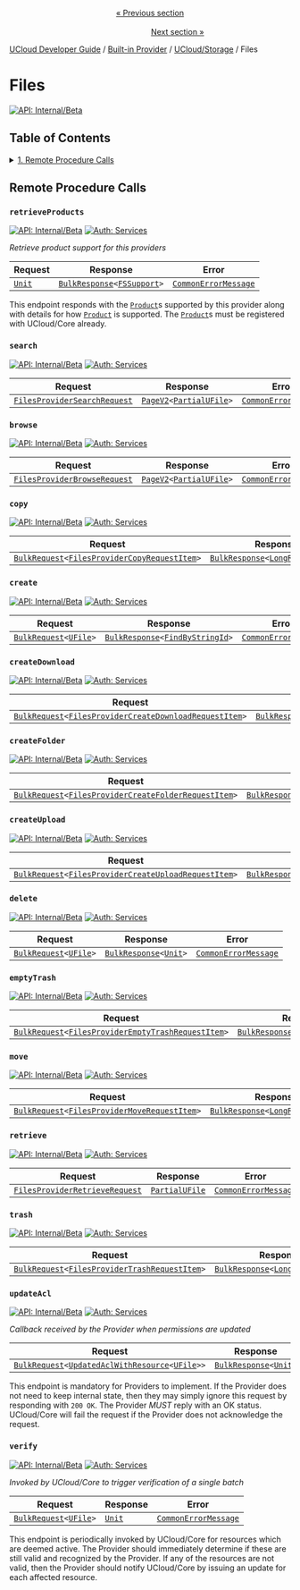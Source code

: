 <p align='center'>
<a href='/docs/developer-guide/built-in-provider/storage/file-collections.md'>« Previous section</a>
&nbsp;&nbsp;&nbsp;&nbsp;&nbsp;&nbsp;&nbsp;&nbsp;&nbsp;&nbsp;&nbsp;&nbsp;&nbsp;&nbsp;&nbsp;&nbsp;&nbsp;&nbsp;&nbsp;&nbsp;&nbsp;&nbsp;&nbsp;&nbsp;&nbsp;&nbsp;&nbsp;&nbsp;&nbsp;&nbsp;&nbsp;&nbsp;&nbsp;&nbsp;&nbsp;&nbsp;&nbsp;&nbsp;&nbsp;&nbsp;&nbsp;&nbsp;&nbsp;&nbsp;&nbsp;&nbsp;&nbsp;&nbsp;&nbsp;&nbsp;&nbsp;&nbsp;&nbsp;&nbsp;&nbsp;&nbsp;&nbsp;&nbsp;&nbsp;&nbsp;&nbsp;&nbsp;&nbsp;&nbsp;&nbsp;&nbsp;&nbsp;&nbsp;&nbsp;&nbsp;&nbsp;&nbsp;&nbsp;&nbsp;&nbsp;&nbsp;&nbsp;&nbsp;&nbsp;&nbsp;&nbsp;&nbsp;&nbsp;&nbsp;&nbsp;&nbsp;&nbsp;&nbsp;&nbsp;&nbsp;&nbsp;&nbsp;&nbsp;&nbsp;&nbsp;&nbsp;&nbsp;&nbsp;&nbsp;&nbsp;&nbsp;&nbsp;&nbsp;&nbsp;&nbsp;&nbsp;&nbsp;&nbsp;&nbsp;&nbsp;&nbsp;&nbsp;&nbsp;&nbsp;&nbsp;&nbsp;&nbsp;&nbsp;&nbsp;&nbsp;&nbsp;&nbsp;&nbsp;&nbsp;&nbsp;&nbsp;&nbsp;&nbsp;&nbsp;&nbsp;&nbsp;&nbsp;&nbsp;&nbsp;&nbsp;&nbsp;&nbsp;&nbsp;&nbsp;&nbsp;&nbsp;&nbsp;&nbsp;&nbsp;&nbsp;&nbsp;&nbsp;&nbsp;&nbsp;&nbsp;&nbsp;&nbsp;&nbsp;<a href='/docs/developer-guide/built-in-provider/storage/shares.md'>Next section »</a>
</p>


[UCloud Developer Guide](/docs/developer-guide/README.md) / [Built-in Provider](/docs/developer-guide/built-in-provider/README.md) / [UCloud/Storage](/docs/developer-guide/built-in-provider/storage/README.md) / Files
# Files

[![API: Internal/Beta](https://img.shields.io/static/v1?label=API&message=Internal/Beta&color=red&style=flat-square)](/docs/developer-guide/core/api-conventions.md)


## Table of Contents
<details>
<summary>
<a href='#remote-procedure-calls'>1. Remote Procedure Calls</a>
</summary>

<table><thead><tr>
<th>Name</th>
<th>Description</th>
</tr></thread>
<tbody>
<tr>
<td><a href='#retrieveproducts'><code>retrieveProducts</code></a></td>
<td>Retrieve product support for this providers</td>
</tr>
<tr>
<td><a href='#search'><code>search</code></a></td>
<td><i>No description</i></td>
</tr>
<tr>
<td><a href='#browse'><code>browse</code></a></td>
<td><i>No description</i></td>
</tr>
<tr>
<td><a href='#copy'><code>copy</code></a></td>
<td><i>No description</i></td>
</tr>
<tr>
<td><a href='#create'><code>create</code></a></td>
<td><i>No description</i></td>
</tr>
<tr>
<td><a href='#createdownload'><code>createDownload</code></a></td>
<td><i>No description</i></td>
</tr>
<tr>
<td><a href='#createfolder'><code>createFolder</code></a></td>
<td><i>No description</i></td>
</tr>
<tr>
<td><a href='#createupload'><code>createUpload</code></a></td>
<td><i>No description</i></td>
</tr>
<tr>
<td><a href='#delete'><code>delete</code></a></td>
<td><i>No description</i></td>
</tr>
<tr>
<td><a href='#emptytrash'><code>emptyTrash</code></a></td>
<td><i>No description</i></td>
</tr>
<tr>
<td><a href='#move'><code>move</code></a></td>
<td><i>No description</i></td>
</tr>
<tr>
<td><a href='#retrieve'><code>retrieve</code></a></td>
<td><i>No description</i></td>
</tr>
<tr>
<td><a href='#trash'><code>trash</code></a></td>
<td><i>No description</i></td>
</tr>
<tr>
<td><a href='#updateacl'><code>updateAcl</code></a></td>
<td>Callback received by the Provider when permissions are updated</td>
</tr>
<tr>
<td><a href='#verify'><code>verify</code></a></td>
<td>Invoked by UCloud/Core to trigger verification of a single batch</td>
</tr>
</tbody></table>


</details>


## Remote Procedure Calls

### `retrieveProducts`

[![API: Internal/Beta](https://img.shields.io/static/v1?label=API&message=Internal/Beta&color=red&style=flat-square)](/docs/developer-guide/core/api-conventions.md)
[![Auth: Services](https://img.shields.io/static/v1?label=Auth&message=Services&color=informational&style=flat-square)](/docs/developer-guide/core/types.md#role)


_Retrieve product support for this providers_

| Request | Response | Error |
|---------|----------|-------|
|<code><a href='https://kotlinlang.org/api/latest/jvm/stdlib/kotlin/-unit/'>Unit</a></code>|<code><a href='/docs/reference/dk.sdu.cloud.calls.BulkResponse.md'>BulkResponse</a>&lt;<a href='/docs/reference/dk.sdu.cloud.file.orchestrator.api.FSSupport.md'>FSSupport</a>&gt;</code>|<code><a href='/docs/reference/dk.sdu.cloud.CommonErrorMessage.md'>CommonErrorMessage</a></code>|

This endpoint responds with the [`Product`](/docs/reference/dk.sdu.cloud.accounting.api.Product.md)s supported by
this provider along with details for how [`Product`](/docs/reference/dk.sdu.cloud.accounting.api.Product.md)  is
supported. The [`Product`](/docs/reference/dk.sdu.cloud.accounting.api.Product.md)s must be registered with
UCloud/Core already.


### `search`

[![API: Internal/Beta](https://img.shields.io/static/v1?label=API&message=Internal/Beta&color=red&style=flat-square)](/docs/developer-guide/core/api-conventions.md)
[![Auth: Services](https://img.shields.io/static/v1?label=Auth&message=Services&color=informational&style=flat-square)](/docs/developer-guide/core/types.md#role)



| Request | Response | Error |
|---------|----------|-------|
|<code><a href='/docs/reference/dk.sdu.cloud.file.orchestrator.api.FilesProviderSearchRequest.md'>FilesProviderSearchRequest</a></code>|<code><a href='/docs/reference/dk.sdu.cloud.PageV2.md'>PageV2</a>&lt;<a href='/docs/reference/dk.sdu.cloud.file.orchestrator.api.PartialUFile.md'>PartialUFile</a>&gt;</code>|<code><a href='/docs/reference/dk.sdu.cloud.CommonErrorMessage.md'>CommonErrorMessage</a></code>|



### `browse`

[![API: Internal/Beta](https://img.shields.io/static/v1?label=API&message=Internal/Beta&color=red&style=flat-square)](/docs/developer-guide/core/api-conventions.md)
[![Auth: Services](https://img.shields.io/static/v1?label=Auth&message=Services&color=informational&style=flat-square)](/docs/developer-guide/core/types.md#role)



| Request | Response | Error |
|---------|----------|-------|
|<code><a href='/docs/reference/dk.sdu.cloud.file.orchestrator.api.FilesProviderBrowseRequest.md'>FilesProviderBrowseRequest</a></code>|<code><a href='/docs/reference/dk.sdu.cloud.PageV2.md'>PageV2</a>&lt;<a href='/docs/reference/dk.sdu.cloud.file.orchestrator.api.PartialUFile.md'>PartialUFile</a>&gt;</code>|<code><a href='/docs/reference/dk.sdu.cloud.CommonErrorMessage.md'>CommonErrorMessage</a></code>|



### `copy`

[![API: Internal/Beta](https://img.shields.io/static/v1?label=API&message=Internal/Beta&color=red&style=flat-square)](/docs/developer-guide/core/api-conventions.md)
[![Auth: Services](https://img.shields.io/static/v1?label=Auth&message=Services&color=informational&style=flat-square)](/docs/developer-guide/core/types.md#role)



| Request | Response | Error |
|---------|----------|-------|
|<code><a href='/docs/reference/dk.sdu.cloud.calls.BulkRequest.md'>BulkRequest</a>&lt;<a href='/docs/reference/dk.sdu.cloud.file.orchestrator.api.FilesProviderCopyRequestItem.md'>FilesProviderCopyRequestItem</a>&gt;</code>|<code><a href='/docs/reference/dk.sdu.cloud.calls.BulkResponse.md'>BulkResponse</a>&lt;<a href='/docs/reference/dk.sdu.cloud.file.orchestrator.api.LongRunningTask.md'>LongRunningTask</a>&gt;</code>|<code><a href='/docs/reference/dk.sdu.cloud.CommonErrorMessage.md'>CommonErrorMessage</a></code>|



### `create`

[![API: Internal/Beta](https://img.shields.io/static/v1?label=API&message=Internal/Beta&color=red&style=flat-square)](/docs/developer-guide/core/api-conventions.md)
[![Auth: Services](https://img.shields.io/static/v1?label=Auth&message=Services&color=informational&style=flat-square)](/docs/developer-guide/core/types.md#role)



| Request | Response | Error |
|---------|----------|-------|
|<code><a href='/docs/reference/dk.sdu.cloud.calls.BulkRequest.md'>BulkRequest</a>&lt;<a href='/docs/reference/dk.sdu.cloud.file.orchestrator.api.UFile.md'>UFile</a>&gt;</code>|<code><a href='/docs/reference/dk.sdu.cloud.calls.BulkResponse.md'>BulkResponse</a>&lt;<a href='/docs/reference/dk.sdu.cloud.FindByStringId.md'>FindByStringId</a>&gt;</code>|<code><a href='/docs/reference/dk.sdu.cloud.CommonErrorMessage.md'>CommonErrorMessage</a></code>|



### `createDownload`

[![API: Internal/Beta](https://img.shields.io/static/v1?label=API&message=Internal/Beta&color=red&style=flat-square)](/docs/developer-guide/core/api-conventions.md)
[![Auth: Services](https://img.shields.io/static/v1?label=Auth&message=Services&color=informational&style=flat-square)](/docs/developer-guide/core/types.md#role)



| Request | Response | Error |
|---------|----------|-------|
|<code><a href='/docs/reference/dk.sdu.cloud.calls.BulkRequest.md'>BulkRequest</a>&lt;<a href='/docs/reference/dk.sdu.cloud.file.orchestrator.api.FilesProviderCreateDownloadRequestItem.md'>FilesProviderCreateDownloadRequestItem</a>&gt;</code>|<code><a href='/docs/reference/dk.sdu.cloud.calls.BulkResponse.md'>BulkResponse</a>&lt;<a href='/docs/reference/dk.sdu.cloud.file.orchestrator.api.FilesCreateDownloadResponseItem.md'>FilesCreateDownloadResponseItem</a>&gt;</code>|<code><a href='/docs/reference/dk.sdu.cloud.CommonErrorMessage.md'>CommonErrorMessage</a></code>|



### `createFolder`

[![API: Internal/Beta](https://img.shields.io/static/v1?label=API&message=Internal/Beta&color=red&style=flat-square)](/docs/developer-guide/core/api-conventions.md)
[![Auth: Services](https://img.shields.io/static/v1?label=Auth&message=Services&color=informational&style=flat-square)](/docs/developer-guide/core/types.md#role)



| Request | Response | Error |
|---------|----------|-------|
|<code><a href='/docs/reference/dk.sdu.cloud.calls.BulkRequest.md'>BulkRequest</a>&lt;<a href='/docs/reference/dk.sdu.cloud.file.orchestrator.api.FilesProviderCreateFolderRequestItem.md'>FilesProviderCreateFolderRequestItem</a>&gt;</code>|<code><a href='/docs/reference/dk.sdu.cloud.calls.BulkResponse.md'>BulkResponse</a>&lt;<a href='/docs/reference/dk.sdu.cloud.file.orchestrator.api.LongRunningTask.md'>LongRunningTask</a>&gt;</code>|<code><a href='/docs/reference/dk.sdu.cloud.CommonErrorMessage.md'>CommonErrorMessage</a></code>|



### `createUpload`

[![API: Internal/Beta](https://img.shields.io/static/v1?label=API&message=Internal/Beta&color=red&style=flat-square)](/docs/developer-guide/core/api-conventions.md)
[![Auth: Services](https://img.shields.io/static/v1?label=Auth&message=Services&color=informational&style=flat-square)](/docs/developer-guide/core/types.md#role)



| Request | Response | Error |
|---------|----------|-------|
|<code><a href='/docs/reference/dk.sdu.cloud.calls.BulkRequest.md'>BulkRequest</a>&lt;<a href='/docs/reference/dk.sdu.cloud.file.orchestrator.api.FilesProviderCreateUploadRequestItem.md'>FilesProviderCreateUploadRequestItem</a>&gt;</code>|<code><a href='/docs/reference/dk.sdu.cloud.calls.BulkResponse.md'>BulkResponse</a>&lt;<a href='/docs/reference/dk.sdu.cloud.file.orchestrator.api.FilesCreateUploadResponseItem.md'>FilesCreateUploadResponseItem</a>&gt;</code>|<code><a href='/docs/reference/dk.sdu.cloud.CommonErrorMessage.md'>CommonErrorMessage</a></code>|



### `delete`

[![API: Internal/Beta](https://img.shields.io/static/v1?label=API&message=Internal/Beta&color=red&style=flat-square)](/docs/developer-guide/core/api-conventions.md)
[![Auth: Services](https://img.shields.io/static/v1?label=Auth&message=Services&color=informational&style=flat-square)](/docs/developer-guide/core/types.md#role)



| Request | Response | Error |
|---------|----------|-------|
|<code><a href='/docs/reference/dk.sdu.cloud.calls.BulkRequest.md'>BulkRequest</a>&lt;<a href='/docs/reference/dk.sdu.cloud.file.orchestrator.api.UFile.md'>UFile</a>&gt;</code>|<code><a href='/docs/reference/dk.sdu.cloud.calls.BulkResponse.md'>BulkResponse</a>&lt;<a href='https://kotlinlang.org/api/latest/jvm/stdlib/kotlin/-unit/'>Unit</a>&gt;</code>|<code><a href='/docs/reference/dk.sdu.cloud.CommonErrorMessage.md'>CommonErrorMessage</a></code>|



### `emptyTrash`

[![API: Internal/Beta](https://img.shields.io/static/v1?label=API&message=Internal/Beta&color=red&style=flat-square)](/docs/developer-guide/core/api-conventions.md)
[![Auth: Services](https://img.shields.io/static/v1?label=Auth&message=Services&color=informational&style=flat-square)](/docs/developer-guide/core/types.md#role)



| Request | Response | Error |
|---------|----------|-------|
|<code><a href='/docs/reference/dk.sdu.cloud.calls.BulkRequest.md'>BulkRequest</a>&lt;<a href='/docs/reference/dk.sdu.cloud.file.orchestrator.api.FilesProviderEmptyTrashRequestItem.md'>FilesProviderEmptyTrashRequestItem</a>&gt;</code>|<code><a href='/docs/reference/dk.sdu.cloud.calls.BulkResponse.md'>BulkResponse</a>&lt;<a href='/docs/reference/dk.sdu.cloud.file.orchestrator.api.LongRunningTask.md'>LongRunningTask</a>&gt;</code>|<code><a href='/docs/reference/dk.sdu.cloud.CommonErrorMessage.md'>CommonErrorMessage</a></code>|



### `move`

[![API: Internal/Beta](https://img.shields.io/static/v1?label=API&message=Internal/Beta&color=red&style=flat-square)](/docs/developer-guide/core/api-conventions.md)
[![Auth: Services](https://img.shields.io/static/v1?label=Auth&message=Services&color=informational&style=flat-square)](/docs/developer-guide/core/types.md#role)



| Request | Response | Error |
|---------|----------|-------|
|<code><a href='/docs/reference/dk.sdu.cloud.calls.BulkRequest.md'>BulkRequest</a>&lt;<a href='/docs/reference/dk.sdu.cloud.file.orchestrator.api.FilesProviderMoveRequestItem.md'>FilesProviderMoveRequestItem</a>&gt;</code>|<code><a href='/docs/reference/dk.sdu.cloud.calls.BulkResponse.md'>BulkResponse</a>&lt;<a href='/docs/reference/dk.sdu.cloud.file.orchestrator.api.LongRunningTask.md'>LongRunningTask</a>&gt;</code>|<code><a href='/docs/reference/dk.sdu.cloud.CommonErrorMessage.md'>CommonErrorMessage</a></code>|



### `retrieve`

[![API: Internal/Beta](https://img.shields.io/static/v1?label=API&message=Internal/Beta&color=red&style=flat-square)](/docs/developer-guide/core/api-conventions.md)
[![Auth: Services](https://img.shields.io/static/v1?label=Auth&message=Services&color=informational&style=flat-square)](/docs/developer-guide/core/types.md#role)



| Request | Response | Error |
|---------|----------|-------|
|<code><a href='/docs/reference/dk.sdu.cloud.file.orchestrator.api.FilesProviderRetrieveRequest.md'>FilesProviderRetrieveRequest</a></code>|<code><a href='/docs/reference/dk.sdu.cloud.file.orchestrator.api.PartialUFile.md'>PartialUFile</a></code>|<code><a href='/docs/reference/dk.sdu.cloud.CommonErrorMessage.md'>CommonErrorMessage</a></code>|



### `trash`

[![API: Internal/Beta](https://img.shields.io/static/v1?label=API&message=Internal/Beta&color=red&style=flat-square)](/docs/developer-guide/core/api-conventions.md)
[![Auth: Services](https://img.shields.io/static/v1?label=Auth&message=Services&color=informational&style=flat-square)](/docs/developer-guide/core/types.md#role)



| Request | Response | Error |
|---------|----------|-------|
|<code><a href='/docs/reference/dk.sdu.cloud.calls.BulkRequest.md'>BulkRequest</a>&lt;<a href='/docs/reference/dk.sdu.cloud.file.orchestrator.api.FilesProviderTrashRequestItem.md'>FilesProviderTrashRequestItem</a>&gt;</code>|<code><a href='/docs/reference/dk.sdu.cloud.calls.BulkResponse.md'>BulkResponse</a>&lt;<a href='/docs/reference/dk.sdu.cloud.file.orchestrator.api.LongRunningTask.md'>LongRunningTask</a>&gt;</code>|<code><a href='/docs/reference/dk.sdu.cloud.CommonErrorMessage.md'>CommonErrorMessage</a></code>|



### `updateAcl`

[![API: Internal/Beta](https://img.shields.io/static/v1?label=API&message=Internal/Beta&color=red&style=flat-square)](/docs/developer-guide/core/api-conventions.md)
[![Auth: Services](https://img.shields.io/static/v1?label=Auth&message=Services&color=informational&style=flat-square)](/docs/developer-guide/core/types.md#role)


_Callback received by the Provider when permissions are updated_

| Request | Response | Error |
|---------|----------|-------|
|<code><a href='/docs/reference/dk.sdu.cloud.calls.BulkRequest.md'>BulkRequest</a>&lt;<a href='/docs/reference/dk.sdu.cloud.provider.api.UpdatedAclWithResource.md'>UpdatedAclWithResource</a>&lt;<a href='/docs/reference/dk.sdu.cloud.file.orchestrator.api.UFile.md'>UFile</a>&gt;&gt;</code>|<code><a href='/docs/reference/dk.sdu.cloud.calls.BulkResponse.md'>BulkResponse</a>&lt;<a href='https://kotlinlang.org/api/latest/jvm/stdlib/kotlin/-unit/'>Unit</a>&gt;</code>|<code><a href='/docs/reference/dk.sdu.cloud.CommonErrorMessage.md'>CommonErrorMessage</a></code>|

This endpoint is mandatory for Providers to implement. If the Provider does not need to keep
internal state, then they may simply ignore this request by responding with `200 OK`. The
Provider _MUST_ reply with an OK status. UCloud/Core will fail the request if the Provider does
not acknowledge the request.


### `verify`

[![API: Internal/Beta](https://img.shields.io/static/v1?label=API&message=Internal/Beta&color=red&style=flat-square)](/docs/developer-guide/core/api-conventions.md)
[![Auth: Services](https://img.shields.io/static/v1?label=Auth&message=Services&color=informational&style=flat-square)](/docs/developer-guide/core/types.md#role)


_Invoked by UCloud/Core to trigger verification of a single batch_

| Request | Response | Error |
|---------|----------|-------|
|<code><a href='/docs/reference/dk.sdu.cloud.calls.BulkRequest.md'>BulkRequest</a>&lt;<a href='/docs/reference/dk.sdu.cloud.file.orchestrator.api.UFile.md'>UFile</a>&gt;</code>|<code><a href='https://kotlinlang.org/api/latest/jvm/stdlib/kotlin/-unit/'>Unit</a></code>|<code><a href='/docs/reference/dk.sdu.cloud.CommonErrorMessage.md'>CommonErrorMessage</a></code>|

This endpoint is periodically invoked by UCloud/Core for resources which are deemed active. The
Provider should immediately determine if these are still valid and recognized by the Provider.
If any of the resources are not valid, then the Provider should notify UCloud/Core by issuing
an update for each affected resource.


